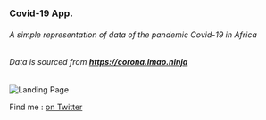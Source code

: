 ### Covid-19 App.

###### A simple representation of data of the pandemic Covid-19 in Africa

###### Data is sourced from **https://corona.lmao.ninja**

![Landing Page](/images/pandemicimg.png "https://pandemic-19-app.surge.sh/")

Find me : [on Twitter](https://twitter.com/mayoritycodez "@mayoritycodez")
